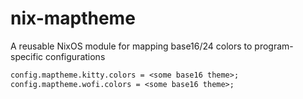 # nix-maptheme
A reusable NixOS module for mapping base16/24 colors to program-specific configurations

```nix
config.maptheme.kitty.colors = <some base16 theme>;
config.maptheme.wofi.colors = <some base16 theme>;
```
